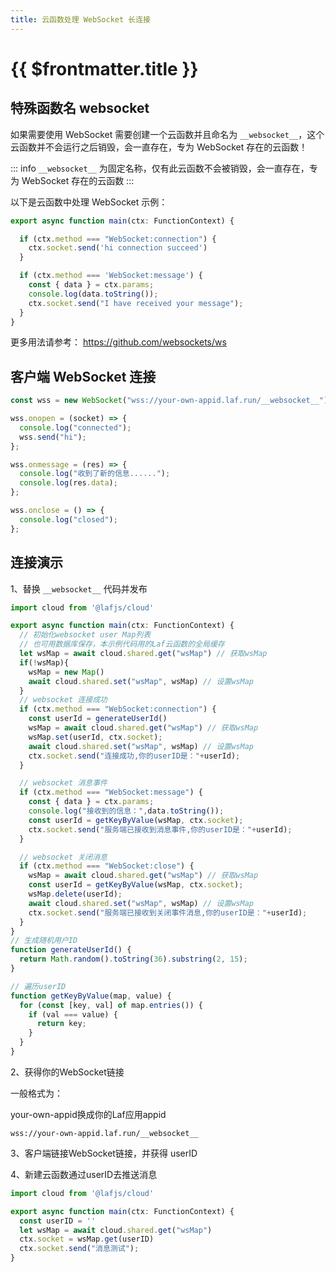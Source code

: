 ```yaml
---
title: 云函数处理 WebSocket 长连接
---
```


# {{ $frontmatter.title }}

## 特殊函数名 __websocket__

如果需要使用 WebSocket 需要创建一个云函数并且命名为 `__websocket__`，这个云函数并不会运行之后销毁，会一直存在，专为 WebSocket 存在的云函数！

::: info
`__websocket__` 为固定名称，仅有此云函数不会被销毁，会一直存在，专为 WebSocket 存在的云函数
:::

以下是云函数中处理 WebSocket 示例：

```ts
export async function main(ctx: FunctionContext) {

  if (ctx.method === "WebSocket:connection") {
    ctx.socket.send('hi connection succeed')
  }

  if (ctx.method === 'WebSocket:message') {
    const { data } = ctx.params;
    console.log(data.toString());
    ctx.socket.send("I have received your message");
  }
}
```

更多用法请参考： <https://github.com/websockets/ws>

## 客户端 WebSocket 连接

```ts
const wss = new WebSocket("wss://your-own-appid.laf.run/__websocket__");

wss.onopen = (socket) => {
  console.log("connected");
  wss.send("hi");
};

wss.onmessage = (res) => {
  console.log("收到了新的信息......");
  console.log(res.data);
};

wss.onclose = () => {
  console.log("closed");
};
```

## 连接演示

1、替换 `__websocket__` 代码并发布

```js
import cloud from '@lafjs/cloud'

export async function main(ctx: FunctionContext) {
  // 初始化websocket user Map列表
  // 也可用数据库保存，本示例代码用的Laf云函数的全局缓存
  let wsMap = await cloud.shared.get("wsMap") // 获取wsMap
  if(!wsMap){
    wsMap = new Map()
    await cloud.shared.set("wsMap", wsMap) // 设置wsMap
  }
  // websocket 连接成功
  if (ctx.method === "WebSocket:connection") {
    const userId = generateUserId()
    wsMap = await cloud.shared.get("wsMap") // 获取wsMap
    wsMap.set(userId, ctx.socket);
    await cloud.shared.set("wsMap", wsMap) // 设置wsMap
    ctx.socket.send("连接成功,你的userID是："+userId);
  }

  // websocket 消息事件
  if (ctx.method === "WebSocket:message") {
    const { data } = ctx.params;
    console.log("接收到的信息：",data.toString());
    const userId = getKeyByValue(wsMap, ctx.socket);
    ctx.socket.send("服务端已接收到消息事件,你的userID是："+userId);
  }

  // websocket 关闭消息
  if (ctx.method === "WebSocket:close") {
    wsMap = await cloud.shared.get("wsMap") // 获取wsMap 
    const userId = getKeyByValue(wsMap, ctx.socket);
    wsMap.delete(userId);
    await cloud.shared.set("wsMap", wsMap) // 设置wsMap
    ctx.socket.send("服务端已接收到关闭事件消息,你的userID是："+userId);
  }
}
// 生成随机用户ID 
function generateUserId() {
  return Math.random().toString(36).substring(2, 15);
}

// 遍历userID
function getKeyByValue(map, value) {
  for (const [key, val] of map.entries()) {
    if (val === value) {
      return key;
    }
  }
}
```

2、获得你的WebSocket链接

一般格式为：

your-own-appid换成你的Laf应用appid

`wss://your-own-appid.laf.run/__websocket__`

3、客户端链接WebSocket链接，并获得 userID

4、新建云函数通过userID去推送消息

```js
import cloud from '@lafjs/cloud'

export async function main(ctx: FunctionContext) {
  const userID = ''
  let wsMap = await cloud.shared.get("wsMap")
  ctx.socket = wsMap.get(userID)
  ctx.socket.send("消息测试");
}
```
